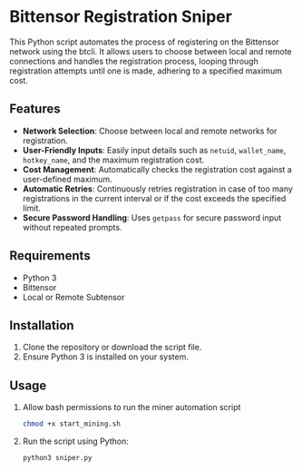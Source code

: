 # Bittensor Registration Sniper

This Python script automates the process of registering on the Bittensor network using the btcli. It allows users to choose between local and remote connections and handles the registration process, looping through registration attempts until one is made, adhering to a specified maximum cost.

## Features

- **Network Selection**: Choose between local and remote networks for registration.
- **User-Friendly Inputs**: Easily input details such as `netuid`, `wallet_name`, `hotkey_name`, and the maximum registration cost.
- **Cost Management**: Automatically checks the registration cost against a user-defined maximum.
- **Automatic Retries**: Continuously retries registration in case of too many registrations in the current interval or if the cost exceeds the specified limit.
- **Secure Password Handling**: Uses `getpass` for secure password input without repeated prompts.

## Requirements

- Python 3
- Bittensor
- Local or Remote Subtensor

## Installation

1. Clone the repository or download the script file.
2. Ensure Python 3 is installed on your system.

## Usage
1. Allow bash permissions to run the miner automation script
   ```bash
   chmod +x start_mining.sh

2. Run the script using Python:

   ```bash
   python3 sniper.py
